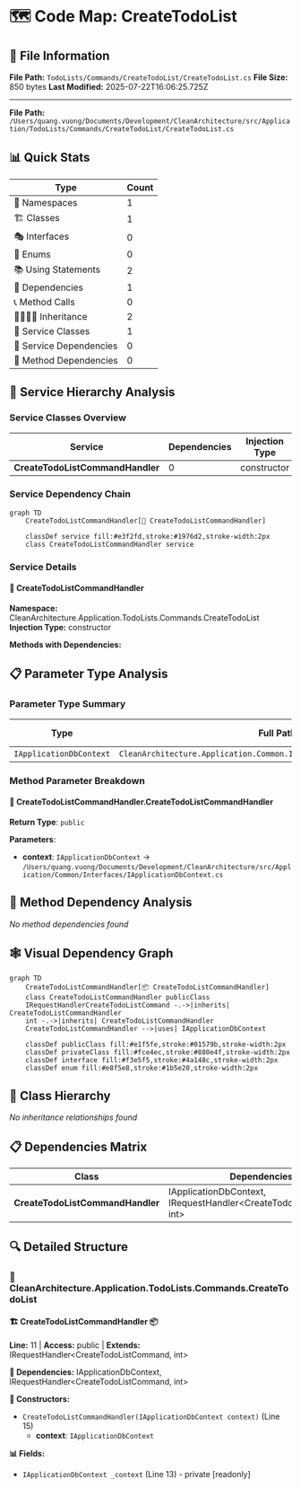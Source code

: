 # 🗺️ Code Map: CreateTodoList

## 📁 File Information

**File Path:** `TodoLists/Commands/CreateTodoList/CreateTodoList.cs`
**File Size:** 850 bytes
**Last Modified:** 2025-07-22T16:06:25.725Z

---


**File Path:** `/Users/quang.vuong/Documents/Development/CleanArchitecture/src/Application/TodoLists/Commands/CreateTodoList/CreateTodoList.cs`

## 📊 Quick Stats

| Type | Count |
|------|-------|
| 📁 Namespaces | 1 |
| 🏗️ Classes | 1 |
| 🎭 Interfaces | 0 |
| 📝 Enums | 0 |
| 📚 Using Statements | 2 |
| 🔗 Dependencies | 1 |
| 📞 Method Calls | 0 |
| 👨‍👩‍👧‍👦 Inheritance | 2 |
| 🔧 Service Classes | 1 |
| 💉 Service Dependencies | 0 |
| 🎯 Method Dependencies | 0 |

## 🔧 Service Hierarchy Analysis

### Service Classes Overview

| Service | Dependencies | Injection Type | Methods |
|---------|--------------|----------------|---------|
| **CreateTodoListCommandHandler** | 0 | constructor | 1 |

### Service Dependency Chain

```mermaid
graph TD
    CreateTodoListCommandHandler[🔧 CreateTodoListCommandHandler]

    classDef service fill:#e3f2fd,stroke:#1976d2,stroke-width:2px
    class CreateTodoListCommandHandler service
```

### Service Details

#### 🔧 CreateTodoListCommandHandler

**Namespace:** CleanArchitecture.Application.TodoLists.Commands.CreateTodoList
**Injection Type:** constructor

**Methods with Dependencies:**

## 📋 Parameter Type Analysis

### Parameter Type Summary

| Type | Full Path | Namespace | Used In Methods | Occurrences |
|------|-----------|-----------|-----------------|-------------|
| `IApplicationDbContext` | `CleanArchitecture.Application.Common.Interfaces.IApplicationDbContext` | `CleanArchitecture.Application.Common.Interfaces` | 1 | 1 |

### Method Parameter Breakdown

#### 🔧 CreateTodoListCommandHandler.CreateTodoListCommandHandler

**Return Type**: `public`

**Parameters**:
- **context**: `IApplicationDbContext` → `/Users/quang.vuong/Documents/Development/CleanArchitecture/src/Application/Common/Interfaces/IApplicationDbContext.cs`

## 🎯 Method Dependency Analysis

*No method dependencies found*

## 🕸️ Visual Dependency Graph

```mermaid
graph TD
    CreateTodoListCommandHandler[📦 CreateTodoListCommandHandler]
    class CreateTodoListCommandHandler publicClass
    IRequestHandlerCreateTodoListCommand -.->|inherits| CreateTodoListCommandHandler
    int -.->|inherits| CreateTodoListCommandHandler
    CreateTodoListCommandHandler -->|uses| IApplicationDbContext

    classDef publicClass fill:#e1f5fe,stroke:#01579b,stroke-width:2px
    classDef privateClass fill:#fce4ec,stroke:#880e4f,stroke-width:2px
    classDef interface fill:#f3e5f5,stroke:#4a148c,stroke-width:2px
    classDef enum fill:#e8f5e8,stroke:#1b5e20,stroke-width:2px
```

## 🌳 Class Hierarchy

*No inheritance relationships found*

## 📋 Dependencies Matrix

| Class | Dependencies |
|-------|---------------|
| **CreateTodoListCommandHandler** | IApplicationDbContext, IRequestHandler<CreateTodoListCommand, int> |

## 🔍 Detailed Structure

### 📁 CleanArchitecture.Application.TodoLists.Commands.CreateTodoList

#### 🏗️ CreateTodoListCommandHandler 📦

**Line:** 11 | **Access:** public | **Extends:** IRequestHandler<CreateTodoListCommand, int>

**🔗 Dependencies:** IApplicationDbContext, IRequestHandler<CreateTodoListCommand, int>

**🔧 Constructors:**
- `CreateTodoListCommandHandler(IApplicationDbContext context)` (Line 15)
  - **context**: `IApplicationDbContext`

**📊 Fields:**
- `IApplicationDbContext _context` (Line 13) - private [readonly]

